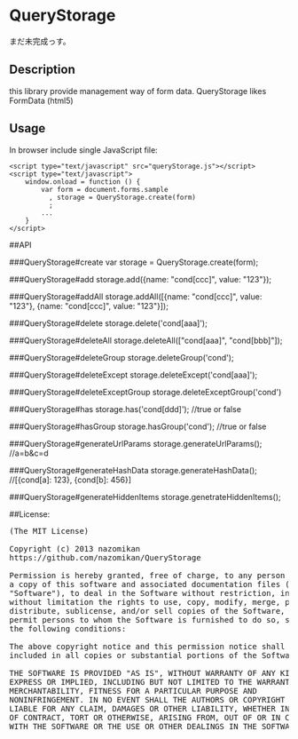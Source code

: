 QueryStorage
===

まだ未完成っす。

## Description
this library provide management way of form data.
QueryStorage likes FormData (html5)

## Usage
In browser include single JavaScript file:

    <script type="text/javascript" src="queryStorage.js"></script>
    <script type="text/javascript">
        window.onload = function () {
            var form = document.forms.sample
              , storage = QueryStorage.create(form)
              ;
            ...
        }
    </script>

##API

###QueryStorage#create
    var storage = QueryStorage.create(form);

###QueryStorage#add
    storage.add({name: "cond[ccc]", value: "123"});

###QueryStorage#addAll
    storage.addAll([{name: "cond[ccc]", value: "123"}, {name: "cond[ccc]", value: "123"}]);

###QueryStorage#delete
    storage.delete('cond[aaa]');

###QueryStorage#deleteAll
    storage.deleteAll(["cond[aaa]", "cond[bbb]"]);

###QueryStorage#deleteGroup
    storage.deleteGroup('cond');

###QueryStorage#deleteExcept
    storage.deleteExcept('cond[aaa]');

###QueryStorage#deleteExceptGroup
    storage.deleteExceptGroup('cond')

###QueryStorage#has
    storage.has('cond[ddd]'); //true or false

###QueryStorage#hasGroup
    storage.hasGroup('cond'); //true or false

###QueryStorage#generateUrlParams
    storage.generateUrlParams(); //a=b&c=d

###QueryStorage#generateHashData
    storage.generateHashData(); //[{cond[a]: 123}, {cond[b]: 456}]

###QueryStorage#generateHiddenItems
    storage.genetrateHiddenItems();

##License:
<pre>
(The MIT License)

Copyright (c) 2013 nazomikan
https://github.com/nazomikan/QueryStorage

Permission is hereby granted, free of charge, to any person obtaining
a copy of this software and associated documentation files (the
"Software"), to deal in the Software without restriction, including
without limitation the rights to use, copy, modify, merge, publish,
distribute, sublicense, and/or sell copies of the Software, and to
permit persons to whom the Software is furnished to do so, subject to
the following conditions:

The above copyright notice and this permission notice shall be
included in all copies or substantial portions of the Software.

THE SOFTWARE IS PROVIDED "AS IS", WITHOUT WARRANTY OF ANY KIND,
EXPRESS OR IMPLIED, INCLUDING BUT NOT LIMITED TO THE WARRANTIES OF
MERCHANTABILITY, FITNESS FOR A PARTICULAR PURPOSE AND
NONINFRINGEMENT. IN NO EVENT SHALL THE AUTHORS OR COPYRIGHT HOLDERS BE
LIABLE FOR ANY CLAIM, DAMAGES OR OTHER LIABILITY, WHETHER IN AN ACTION
OF CONTRACT, TORT OR OTHERWISE, ARISING FROM, OUT OF OR IN CONNECTION
WITH THE SOFTWARE OR THE USE OR OTHER DEALINGS IN THE SOFTWARE.
</pre>

